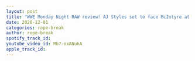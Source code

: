 ```yaml
---
layout: post
title: "WWE Monday Night RAW review! AJ Styles set to face McIntyre at TLC. Orton knows The Fiend's weakness"
date: 2020-12-01
categories: rope-break
author: rope-break
spotify_track_id: 
youtube_video_id: Mb7-oxANukA
apple_track_id: 
---
```

